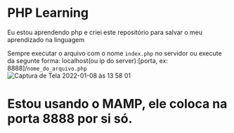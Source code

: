 # PHP Learning 
Eu estou aprendendo php e criei este repositório para salvar o meu aprendizado na linguagem

Sempre executar o arquivo com o nome `index.php` no servidor ou execute da segunte forma: localhost(ou ip do server):[porta, ex: 8888]/`nome_do_arquivo.php`
<br/>
![Captura de Tela 2022-01-08 às 13 58 01](https://user-images.githubusercontent.com/71733368/148652823-507974c3-3dfe-41e1-a0a6-e77ba89b4b85.png)

# Estou usando o MAMP, ele coloca na porta 8888 por si só.
